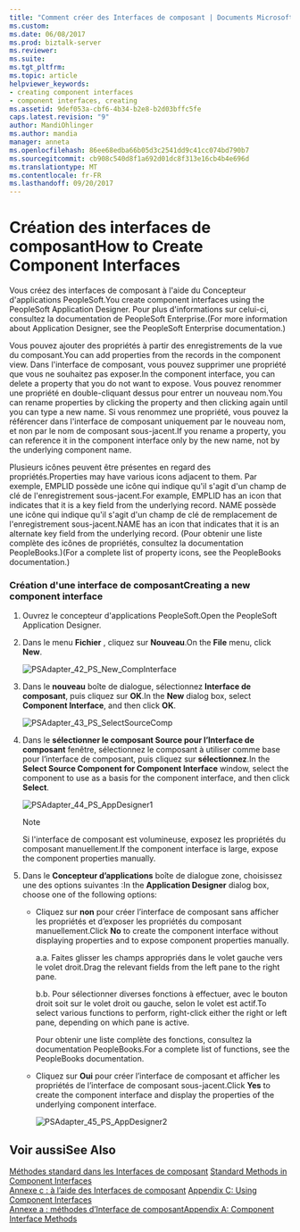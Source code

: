 ```yaml
---
title: "Comment créer des Interfaces de composant | Documents Microsoft"
ms.custom: 
ms.date: 06/08/2017
ms.prod: biztalk-server
ms.reviewer: 
ms.suite: 
ms.tgt_pltfrm: 
ms.topic: article
helpviewer_keywords:
- creating component interfaces
- component interfaces, creating
ms.assetid: 9def053a-cbf6-4b34-b2e8-b2d03bffc5fe
caps.latest.revision: "9"
author: MandiOhlinger
ms.author: mandia
manager: anneta
ms.openlocfilehash: 86ee68edba66b05d3c2541dd9c41cc074bd790b7
ms.sourcegitcommit: cb908c540d8f1a692d01dc8f313e16cb4b4e696d
ms.translationtype: MT
ms.contentlocale: fr-FR
ms.lasthandoff: 09/20/2017
---
```

# <a name="how-to-create-component-interfaces"></a><span data-ttu-id="9ed8f-102">Création des interfaces de composant</span><span class="sxs-lookup"><span data-stu-id="9ed8f-102">How to Create Component Interfaces</span></span>
<span data-ttu-id="9ed8f-103">Vous créez des interfaces de composant à l'aide du Concepteur d'applications PeopleSoft.</span><span class="sxs-lookup"><span data-stu-id="9ed8f-103">You create component interfaces using the PeopleSoft Application Designer.</span></span> <span data-ttu-id="9ed8f-104">Pour plus d'informations sur celui-ci, consultez la documentation de PeopleSoft Enterprise.</span><span class="sxs-lookup"><span data-stu-id="9ed8f-104">(For more information about Application Designer, see the PeopleSoft Enterprise documentation.)</span></span>  
  
 <span data-ttu-id="9ed8f-105">Vous pouvez ajouter des propriétés à partir des enregistrements de la vue du composant.</span><span class="sxs-lookup"><span data-stu-id="9ed8f-105">You can add properties from the records in the component view.</span></span> <span data-ttu-id="9ed8f-106">Dans l'interface de composant, vous pouvez supprimer une propriété que vous ne souhaitez pas exposer.</span><span class="sxs-lookup"><span data-stu-id="9ed8f-106">In the component interface, you can delete a property that you do not want to expose.</span></span> <span data-ttu-id="9ed8f-107">Vous pouvez renommer une propriété en double-cliquant dessus pour entrer un nouveau nom.</span><span class="sxs-lookup"><span data-stu-id="9ed8f-107">You can rename properties by clicking the property and then clicking again until you can type a new name.</span></span> <span data-ttu-id="9ed8f-108">Si vous renommez une propriété, vous pouvez la référencer dans l'interface de composant uniquement par le nouveau nom, et non par le nom de composant sous-jacent.</span><span class="sxs-lookup"><span data-stu-id="9ed8f-108">If you rename a property, you can reference it in the component interface only by the new name, not by the underlying component name.</span></span>  
  
 <span data-ttu-id="9ed8f-109">Plusieurs icônes peuvent être présentes en regard des propriétés.</span><span class="sxs-lookup"><span data-stu-id="9ed8f-109">Properties may have various icons adjacent to them.</span></span> <span data-ttu-id="9ed8f-110">Par exemple, EMPLID possède une icône qui indique qu'il s'agit d'un champ de clé de l'enregistrement sous-jacent.</span><span class="sxs-lookup"><span data-stu-id="9ed8f-110">For example, EMPLID has an icon that indicates that it is a key field from the underlying record.</span></span> <span data-ttu-id="9ed8f-111">NAME possède une icône qui indique qu'il s'agit d'un champ de clé de remplacement de l'enregistrement sous-jacent.</span><span class="sxs-lookup"><span data-stu-id="9ed8f-111">NAME has an icon that indicates that it is an alternate key field from the underlying record.</span></span> <span data-ttu-id="9ed8f-112">(Pour obtenir une liste complète des icônes de propriétés, consultez la documentation PeopleBooks.)</span><span class="sxs-lookup"><span data-stu-id="9ed8f-112">(For a complete list of property icons, see the PeopleBooks documentation.)</span></span>  
  
### <a name="creating-a-new-component-interface"></a><span data-ttu-id="9ed8f-113">Création d'une interface de composant</span><span class="sxs-lookup"><span data-stu-id="9ed8f-113">Creating a new component interface</span></span>  
  
1.  <span data-ttu-id="9ed8f-114">Ouvrez le concepteur d'applications PeopleSoft.</span><span class="sxs-lookup"><span data-stu-id="9ed8f-114">Open the PeopleSoft Application Designer.</span></span>  
  
2.  <span data-ttu-id="9ed8f-115">Dans le menu **Fichier** , cliquez sur **Nouveau**.</span><span class="sxs-lookup"><span data-stu-id="9ed8f-115">On the **File** menu, click **New**.</span></span>  
  
     ![](../core/media/psadapter-42-ps-new-compinterface.gif "PSAdapter_42_PS_New_CompInterface")  
  
3.  <span data-ttu-id="9ed8f-116">Dans le **nouveau** boîte de dialogue, sélectionnez **Interface de composant**, puis cliquez sur **OK**.</span><span class="sxs-lookup"><span data-stu-id="9ed8f-116">In the **New** dialog box, select **Component Interface**, and then click **OK**.</span></span>  
  
     ![](../core/media/psadapter-43-ps-selectsourcecomp.gif "PSAdapter_43_PS_SelectSourceComp")  
  
4.  <span data-ttu-id="9ed8f-117">Dans le **sélectionner le composant Source pour l’Interface de composant** fenêtre, sélectionnez le composant à utiliser comme base pour l’interface de composant, puis cliquez sur **sélectionnez**.</span><span class="sxs-lookup"><span data-stu-id="9ed8f-117">In the **Select Source Component for Component Interface** window, select the component to use as a basis for the component interface, and then click **Select**.</span></span>  
  
     ![](../core/media/psadapter-44-ps-appdesigner1.gif "PSAdapter_44_PS_AppDesigner1")  
  
    > [!NOTE]
    >  <span data-ttu-id="9ed8f-118">Si l'interface de composant est volumineuse, exposez les propriétés du composant manuellement.</span><span class="sxs-lookup"><span data-stu-id="9ed8f-118">If the component interface is large, expose the component properties manually.</span></span>  
  
5.  <span data-ttu-id="9ed8f-119">Dans le **Concepteur d’applications** boîte de dialogue zone, choisissez une des options suivantes :</span><span class="sxs-lookup"><span data-stu-id="9ed8f-119">In the **Application Designer** dialog box, choose one of the following options:</span></span>  
  
    -   <span data-ttu-id="9ed8f-120">Cliquez sur **non** pour créer l’interface de composant sans afficher les propriétés et d’exposer les propriétés du composant manuellement.</span><span class="sxs-lookup"><span data-stu-id="9ed8f-120">Click **No** to create the component interface without displaying properties and to expose component properties manually.</span></span>  
  
         <span data-ttu-id="9ed8f-121">a.</span><span class="sxs-lookup"><span data-stu-id="9ed8f-121">a.</span></span> <span data-ttu-id="9ed8f-122">Faites glisser les champs appropriés dans le volet gauche vers le volet droit.</span><span class="sxs-lookup"><span data-stu-id="9ed8f-122">Drag the relevant fields from the left pane to the right pane.</span></span>  
  
         <span data-ttu-id="9ed8f-123">b.</span><span class="sxs-lookup"><span data-stu-id="9ed8f-123">b.</span></span> <span data-ttu-id="9ed8f-124">Pour sélectionner diverses fonctions à effectuer, avec le bouton droit soit sur le volet droit ou gauche, selon le volet est actif.</span><span class="sxs-lookup"><span data-stu-id="9ed8f-124">To select various functions to perform, right-click either the right or left pane, depending on which pane is active.</span></span>  
  
         <span data-ttu-id="9ed8f-125">Pour obtenir une liste complète des fonctions, consultez la documentation PeopleBooks.</span><span class="sxs-lookup"><span data-stu-id="9ed8f-125">For a complete list of functions, see the PeopleBooks documentation.</span></span>  
  
    -   <span data-ttu-id="9ed8f-126">Cliquez sur **Oui** pour créer l’interface de composant et afficher les propriétés de l’interface de composant sous-jacent.</span><span class="sxs-lookup"><span data-stu-id="9ed8f-126">Click **Yes** to create the component interface and display the properties of the underlying component interface.</span></span>  
  
         ![](../core/media/psadapter-45-ps-appdesigner2.gif "PSAdapter_45_PS_AppDesigner2")  
  
## <a name="see-also"></a><span data-ttu-id="9ed8f-127">Voir aussi</span><span class="sxs-lookup"><span data-stu-id="9ed8f-127">See Also</span></span>  
 <span data-ttu-id="9ed8f-128">[Méthodes standard dans les Interfaces de composant](../core/standard-methods-in-component-interfaces.md) </span><span class="sxs-lookup"><span data-stu-id="9ed8f-128">[Standard Methods in Component Interfaces](../core/standard-methods-in-component-interfaces.md) </span></span>  
 <span data-ttu-id="9ed8f-129">[Annexe c : à l’aide des Interfaces de composant](../core/appendix-c-using-component-interfaces.md) </span><span class="sxs-lookup"><span data-stu-id="9ed8f-129">[Appendix C: Using Component Interfaces](../core/appendix-c-using-component-interfaces.md) </span></span>  
 [<span data-ttu-id="9ed8f-130">Annexe a : méthodes d’Interface de composant</span><span class="sxs-lookup"><span data-stu-id="9ed8f-130">Appendix A: Component Interface Methods</span></span>](../core/appendix-a-component-interface-methods.md)